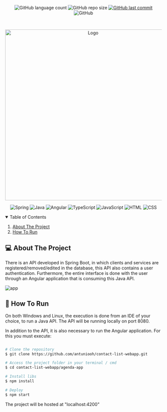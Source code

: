 <p align="center">
  <img alt="GitHub language count" src="https://img.shields.io/github/languages/count/antuniooh/customer-and-service-manager">

  <img alt="GitHub repo size" src="https://img.shields.io/github/repo-size/antuniooh/customer-and-service-manager">
  
  <a href="https://github.com/antuniooh/customer-and-service-manager/commits/master">
    <img alt="GitHub last commit" src="https://img.shields.io/github/last-commit/antuniooh/customer-and-service-manager">
  </a>
  
   <img alt="GitHub" src="https://img.shields.io/github/license/antuniooh/customer-and-service-manager">
</p>

<!-- PROJECT LOGO -->
<br />
<p align="center">
  <a href="https://github.com/antuniooh/customer-and-service-manager">
    <img src="https://image.freepik.com/free-vector/illustration-list_53876-28518.jpg" alt="Logo" width="550">
  </a>
</p>

<p align="center">
  <img alt="Spring" src="https://img.shields.io/badge/SpringBoot-yellow?style=for-the-badge&logo=spring&logoColor=white"/>
  <img alt="Java" src="https://img.shields.io/badge/Java-orange?style=for-the-badge&logo=java&logoColor=white"/>
  <img alt="Angular" src="https://img.shields.io/badge/Angular-red?style=for-the-badge&logo=angular&logoColor=white"/>
  <img alt="TypeScript" src="https://img.shields.io/badge/TypeScript-blue?style=for-the-badge&logo=typescript&logoColor=white"/>
    <img alt="JavaScript" src="https://img.shields.io/badge/JavaScript-yellow?style=for-the-badge&logo=javascript&logoColor=white"/>
  <img alt="HTML" src="https://img.shields.io/badge/HTML-orange?style=for-the-badge&logo=html5&logoColor=white"/>
  <img alt="CSS" src="https://img.shields.io/badge/CSS-darkblue?style=for-the-badge&logo=css3&logoColor=white"/>
</p>


<!-- TABLE OF CONTENTS -->
<details open="open">
  <summary>Table of Contents</summary>
  <ol>
    <li>
      <a href="#-about-the-project">About The Project</a>
    </li>
    <li>
      <a href="#-how-to-run">How To Run</a>
    </li>
  </ol>
</details>


<!-- ABOUT THE PROJECT -->
## 💻 About The Project
There is an API developed in Spring Boot, in which clients and services are registered/removed/edited in the database, this API also contains a user authentication. Furthermore, the entire interface is done with the user through an Angular application that is consuming this Java API.

![app](https://github.com/antuniooh/contact-list-webapp/tree/main/images/app.gif)


<!-- HOW TO RUN -->
## 🚀 How To Run
On both Windows and Linux, the execution is done from an IDE of your choice, to run a Java API. The API will be running locally on port 8080.

In addition to the API, it is also necessary to run the Angular application. For this you must execute:

```bash

# Clone the repository
$ git clone https://github.com/antuniooh/contact-list-webapp.git

# Access the project folder in your terminal / cmd
$ cd contact-list-webapp/agenda-app

# Install libs
$ npm install

# Deploy 
$ npm start

```
The project will be hosted at "localhost:4200"